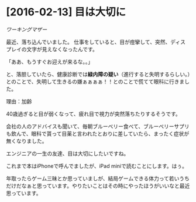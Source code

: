 # [2016-02-13] 目は大切に
_ワーキングマザー_

最近、落ち込んでいました。
仕事をしていると、目が痙攣して、突然、ディスプレイの文字が見えなくなったんです。

「ああ、もうすぐお迎えが来るな。。」

と、落胆していたら、健康診断では**緑内障の疑い**（進行すると失明するらしい。）とのことで、失明して生きるの嫌ぁぁぁぁ！！とのことで慌てて眼科に行きました。

理由：加齢

40歳過ぎると目が弱くなって、疲れ目で視力が突然落ちたりするそうです。

会社の人のアドバイスも聞いて、毎朝ブルーベリー食べて、ブルーベリーサプリも飲んで、眼科で貰って目薬と言われたとおりに差していたら、まったく症状が無くなりました。

エンジニアの一生の友達、目は大切にしたいですね。

これまで本はiPhoneで呼んでましたが、iPad miniで読むことにします。はぅ。

年取ったらゲーム三昧とか思っていましが、結局ゲームできる体力って若いうちだけだなぁと思っています。やりたいことはその時にやったほうがいいなと最近思っています。

